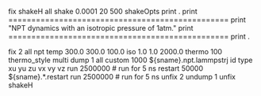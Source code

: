 fix             shakeH all shake 0.0001 20 500 shakeOpts
print                          .
print ================================================
print "NPT dynamics with an isotropic pressure of 1atm."
print ================================================
print                       .

fix             2 all npt temp 300.0 300.0 100.0 iso 1.0 1.0 2000.0
thermo          100
thermo_style    multi
dump            1 all custom 1000 ${sname}.npt.lammpstrj id type xu yu zu vx vy vz
run		2500000 # run for 5 ns
restart         50000 ${sname}.*.restart
run             2500000 # run for 5 ns
unfix           2
undump          1
unfix           shakeH
